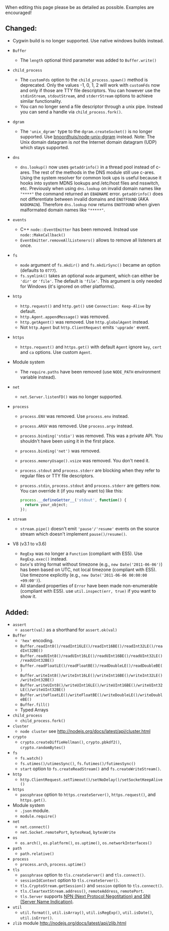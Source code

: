 When editing this page please be as detailed as possible. Examples are encouraged!

## Changed:
 * Cygwin build is no longer supported. Use native windows builds instead.
 * `Buffer`
   * The `length` optional third parameter was added to `Buffer.write()`
 * `child_process`
   * The `customFds` option to the `child_process.spawn()` method is deprecated. Only the values -1, 0, 1, 2 will work with `customFds` now and only if those are TTY file descriptors. You can however use the `stdinStream`, `stdoutStream`, and `stderrStream` options to achieve similar functionality.
   * You can no longer send a file descriptor through a unix pipe. Instead you can send a handle via `child_process.fork()`.
 * `dgram`
   * The `'unix_dgram'` type to the `dgram.createSocket()` is no longer supported. Use [bnoordhuis/node-unix-dgram](https://github.com/bnoordhuis/node-unix-dgram) instead. Note: The Unix domain datagram is *not* the Internet domain datagram (UDP) which stays supported. 
 * `dns`
   * `dns.lookup()` now uses `getaddrinfo()` in a thread pool instead of c-ares. The rest of the methods in the DNS module still use c-ares. Using the system resolver for common look ups is useful because it hooks into system MDNS lookups and /etc/host files and nsswitch, etc. Previously when using `dns.lookup` on invalid domain names like `"****"` the command returned an `EBADNAME` error. `getaddrinfo()` does not differentiate between invalid domains and `ENOTFOUND` (AKA `NXDOMAIN`). Therefore `dns.lookup` now returns `ENOTFOUND` when given malformated domain names like `"*****"`.
 * `events`
   * C++ `node::EventEmitter` has been removed. Instead use `node::MakeCallback()`
   * `EventEmitter.removeAllListeners()` allows to remove all listeners at once.
 * `fs`
   * `mode` argument of `fs.mkdir()` and `fs.mkdirSync()` became an option (defaults to `0777`).
   * `fs.symlink()` takes an optional `mode` argument, which can either be `'dir'` or `'file'`.  The default is `'file'`.  This argument is only needed for Windows (it's ignored on other platforms).
 * `http`
   * `http.request()` and `http.get()` use `Connection: Keep-Alive` by default.
   * `http.Agent.appendMessage()` was removed.
   * `http.getAgent()` was removed. Use `http.globalAgent` instead.
   * Not `http.Agent` but `http.ClientRequest` emits `'upgrade'` event.
 * `https`
   * `https.request()` and `https.get()` with default `Agent` ignore `key`, `cert` and `ca` options. Use custom `Agent`.
 * Module system
   * The `require.paths` have been removed (use `NODE_PATH` environment variable instead).
 * `net`
   * `net.Server.listenFD()` was no longer supported.
 * `process`
   * `process.ENV` was removed. Use `process.env` instead.
   * `process.ARGV` was removed. Use `process.argv` instead.
   * `process.binding('stdio')` was removed. This was a private API. You shouldn't have been using it in the 
   first place.
   * `process.binding('net')` was removed.
   * `process.memoryUsage().vsize` was removed. You don't need it.
   * `process.stdout` and `process.stderr` are blocking when they refer to regular files or TTY file descriptors.
   * `process.stdin`, `process.stdout` and `process.stderr` are getters now.
     You can override it (if you really want to) like this:

     ```javascript
     process.__defineGetter__('stdout', function() {
       return your_object;
     });
     ```

 * `stream`
   * `stream.pipe()` doesn't emit `'pause'/'resume'` events on the source stream which doesn't implement `pause()/resume()`.

 * V8 (v3.1 to v3.6)
   * `RegExp` was no longer a `Function` (compliant with ES5). Use `RegExp.exec()` instead.
   * `Date`'s string format without timezone (e.g., `new Date('2011-06-06')`) has been based on UTC, not local timezone (compliant with ES5). Use timezone explicitly (e.g., `new Date('2011-06-06 00:00:00 +09:00')`).
   * All standard properties of `Error` have been made non-enumerable (compliant with ES5). use `util.inspect(err, true)` if you want to show it.


## Added:

 * `assert`
   * `assert(val)` as a shorthand for `assert.ok(val)`
 * `Buffer`
   * `'hex'` encoding.
   * `Buffer.readInt8()/readInt16LE()/readInt16BE()/readInt32LE()/readInt32BE()`
   * `Buffer.readUInt8()/readUInt16LE()/readUInt16BE()/readUInt32LE()/readUInt32BE()`
   * `Buffer.readFloatLE()/readFloatBE()/readDoubleLE()/readDoubleBE()`
   * `Buffer.writeInt8()/writeInt16LE()/writeInt16BE()/writeInt32LE()/writeInt32BE()`
   * `Buffer.writeUInt8()/writeUInt16LE()/writeUInt16BE()/writeUInt32LE()/writeUInt32BE()`
   * `Buffer.writeFloatLE()/writeFloatBE()/writeDoubleLE()/writeDoubleBE()`
   * `Buffer.fill()`
   * Typed Arrays
 * `child_process`
   * `child_process.fork()`
 * `cluster`
   * `node cluster` see http://nodejs.org/docs/latest/api/cluster.html
 * `crypto`
   * `crypto.createDiffieHellman()`, `crypto.pbkdf2()`, `crypto.randomBytes()`
 * `fs`
   * `fs.watch()`
   * `fs.utimes()/utimesSync()`, `fs.futimes()/futimesSync()`
   * `start` option to `fs.createReadStream()` and `fs.createWriteStream()`.
 * `http`
   * `http.ClientRequest.setTimeout()/setNoDelay()/setSocketKeepAlive()`
 * `https`
   * `passphrase` option to `https.createServer()`, `https.request()`, and `https.get()`.
 * Module system
   * `.json` module.
   * `module.require()`
 * `net`
   * `net.connect()`
   * `net.Socket.remotePort`, `bytesRead`, `bytesWrite`
 * `os`
   * `os.arch()`, `os.platform()`, `os.uptime()`, `os.networkInterfaces()`
 * `path`
   * `path.relative()`
 * `process`
   * `process.arch`, `process.uptime()`
 * `tls`
   * `passphrase` option to `tls.createServer()` and `tls.connect()`.
   * `sessionIdContext` option to `tls.createServer()`.
   * `tls.CryptoStream.getSession()` and `session` option to `tls.connect()`.
   * `tls.CleartextStream.address()`, `remoteAddress`, `remotePort`.
   * `tls.Server` supports [NPN (Next Protocol Negotitation) and SNI (Server Name Indication)](http://nodejs.org/docs/latest/api/tls.html#nPN_and_SNI).
 * `util`
   * `util.format()`, `util.isArray()`, `util.isRegExp()`, `util.isDate()`, `util.isError()`.
 * `zlib` module http://nodejs.org/docs/latest/api/zlib.html